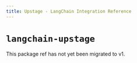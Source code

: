 ```yaml
---
title: Upstage - LangChain Integration Reference
---
```


# `langchain-upstage`

This package ref has not yet been migrated to v1.
